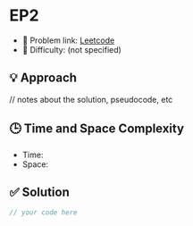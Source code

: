 # EP2

- 🧩 Problem link: [Leetcode](https://leetcode.com/problemset/all/)
- 🚦 Difficulty: (not specified)

## 💡 Approach
// notes about the solution, pseudocode, etc

## 🕒 Time and Space Complexity
- Time: 
- Space: 

## ✅ Solution

```cpp
// your code here
```
